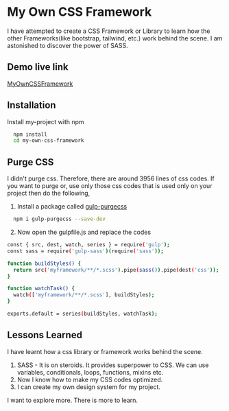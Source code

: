 
# My Own CSS Framework

I have attempted to create a CSS Framework or Library to learn how the other Frameworks(like bootstrap, tailwind, etc.) work behind the scene. I am astonished to discover the power of SASS.

## Demo live link

[MyOwnCSSFramework](https://my-own-css-framework-whst5t6fu-rezuan-ahmed-git.vercel.app/)

## Installation

Install my-project with npm

```bash
  npm install
  cd my-own-css-framework
```


## Purge CSS

I didn't purge css. Therefore, there are around 3956 lines of css codes. 
If you want to purge or, use only those css codes that is used only on your project then do the following,

1. Install a package called [gulp-purgecss](https://my-own-css-framework-whst5t6fu-rezuan-ahmed-git.vercel.app/)
```bash
  npm i gulp-purgecss --save-dev
```
2. Now open the gulpfile.js and replace the codes
```bash
const { src, dest, watch, series } = require('gulp');
const sass = require('gulp-sass')(require('sass'));

function buildStyles() {
  return src('myframework/**/*.scss').pipe(sass()).pipe(dest('css'));
}

function watchTask() {
  watch(['myframework/**/*.scss'], buildStyles);
}

exports.default = series(buildStyles, watchTask);

```

## Lessons Learned

I have learnt how a css library or framework works behind the scene. 
1. SASS - It is on steroids. It provides superpower to CSS. We can use variables, conditionals, loops, functions, mixins etc.
2. Now I know how to make my CSS codes optimized.
3. I can create my own design system for my project.

I want to explore more. There is more to learn.







